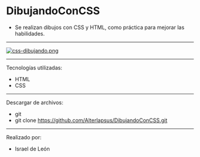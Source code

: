 # DibujandoConCSS

- Se realizan dibujos con CSS y HTML, como práctica para mejorar las habilidades. 


---

[![css-dibujando.png](https://i.postimg.cc/kGBsBvwn/css-dibujando.png)](https://postimg.cc/jnYP1NG9)

---

Tecnologías utilizadas:

- HTML 
- CSS

---

Descargar de archivos: 

- git 
- git clone https://github.com/Alterlapsus/DibujandoConCSS.git

---

Realizado por: 

- Israel de León 
